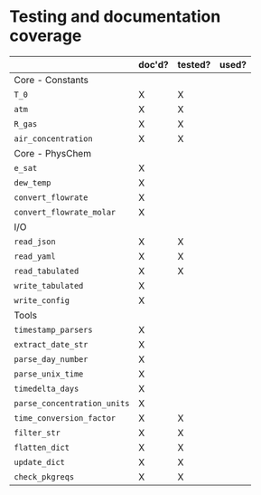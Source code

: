 # Testing and documentation coverage

|                             | doc'd? | tested? | used? |
| --------------------------- | ------ | ------- | ----- |
| Core - Constants            |        |         |       |
| `T_0`                       | X      | X       |       |
| `atm`                       | X      | X       |       |
| `R_gas`                     | X      | X       |       |
| `air_concentration`         | X      | X       |       |
| Core - PhysChem             |        |         |       |
| `e_sat`                     | X      |         |       |
| `dew_temp`                  | X      |         |       |
| `convert_flowrate`          | X      |         |       |
| `convert_flowrate_molar`    | X      |         |       |
| I/O                         |        |         |       |
| `read_json`                 | X      | X       |       |
| `read_yaml`                 | X      | X       |       |
| `read_tabulated`            | X      | X       |       |
| `write_tabulated`           | X      |         |       |
| `write_config`              | X      |         |       |
| Tools                       |        |         |       |
| `timestamp_parsers`         | X      |         |       |
| `extract_date_str`          | X      |         |       |
| `parse_day_number`          | X      |         |       |
| `parse_unix_time`           | X      |         |       |
| `timedelta_days`            | X      |         |       |
| `parse_concentration_units` | X      |         |       |
| `time_conversion_factor`    | X      | X       |       |
| `filter_str`                | X      | X       |       |
| `flatten_dict`              | X      | X       |       |
| `update_dict`               | X      | X       |       |
| `check_pkgreqs`             | X      | X       |       |
